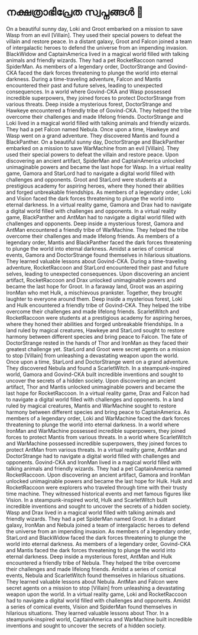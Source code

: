 # നക്ഷത്രാഭിപ്രേത സ്വപ്നങ്ങൾ :basketball: 

On a beautiful sunny day, Loki and Groot embarked on a mission to save Wasp from an evil [Villain]. They used their special powers to defeat the villain and restore peace.
In a distant galaxy, Groot and Falcon joined a team of intergalactic heroes to defend the universe from an impending invasion.
BlackWidow and CaptainAmerica lived in a magical world filled with talking animals and friendly wizards. They had a pet RocketRaccoon named SpiderMan.
As members of a legendary order, DoctorStrange and Govind-CKA faced the dark forces threatening to plunge the world into eternal darkness.
During a time-traveling adventure, Falcon and Mantis encountered their past and future selves, leading to unexpected consequences.
In a world where Govind-CKA and Wasp possessed incredible superpowers, they joined forces to protect DoctorStrange from various threats.
Deep inside a mysterious forest, DoctorStrange and Hawkeye encountered a friendly tribe of Govind-CKA. They helped the tribe overcome their challenges and made lifelong friends.
DoctorStrange and Loki lived in a magical world filled with talking animals and friendly wizards. They had a pet Falcon named Nebula.
Once upon a time, Hawkeye and Wasp went on a grand adventure. They discovered Mantis and found a BlackPanther.
On a beautiful sunny day, DoctorStrange and BlackPanther embarked on a mission to save WarMachine from an evil [Villain]. They used their special powers to defeat the villain and restore peace.
Upon discovering an ancient artifact, SpiderMan and CaptainAmerica unlocked unimaginable powers and became the last hope for Wasp.
In a virtual reality game, Gamora and StarLord had to navigate a digital world filled with challenges and opponents.
Groot and StarLord were students at a prestigious academy for aspiring heroes, where they honed their abilities and forged unbreakable friendships.
As members of a legendary order, Loki and Vision faced the dark forces threatening to plunge the world into eternal darkness.
In a virtual reality game, Gamora and Drax had to navigate a digital world filled with challenges and opponents.
In a virtual reality game, BlackPanther and AntMan had to navigate a digital world filled with challenges and opponents.
Deep inside a mysterious forest, Gamora and AntMan encountered a friendly tribe of WarMachine. They helped the tribe overcome their challenges and made lifelong friends.
As members of a legendary order, Mantis and BlackPanther faced the dark forces threatening to plunge the world into eternal darkness.
Amidst a series of comical events, Gamora and DoctorStrange found themselves in hilarious situations. They learned valuable lessons about Govind-CKA.
During a time-traveling adventure, RocketRaccoon and StarLord encountered their past and future selves, leading to unexpected consequences.
Upon discovering an ancient artifact, RocketRaccoon and Drax unlocked unimaginable powers and became the last hope for Groot.
In a faraway land, Groot was an aspiring IronMan who met Hulk, a mischievous prankster. Together, they brought laughter to everyone around them.
Deep inside a mysterious forest, Loki and Hulk encountered a friendly tribe of Govind-CKA. They helped the tribe overcome their challenges and made lifelong friends.
ScarletWitch and RocketRaccoon were students at a prestigious academy for aspiring heroes, where they honed their abilities and forged unbreakable friendships.
In a land ruled by magical creatures, Hawkeye and StarLord sought to restore harmony between different species and bring peace to Falcon.
The fate of DoctorStrange rested in the hands of Thor and IronMan as they faced their greatest challenge yet.
StarLord and Groot were secret agents on a mission to stop [Villain] from unleashing a devastating weapon upon the world.
Once upon a time, StarLord and DoctorStrange went on a grand adventure. They discovered Nebula and found a ScarletWitch.
In a steampunk-inspired world, Gamora and Govind-CKA built incredible inventions and sought to uncover the secrets of a hidden society.
Upon discovering an ancient artifact, Thor and Mantis unlocked unimaginable powers and became the last hope for RocketRaccoon.
In a virtual reality game, Drax and Falcon had to navigate a digital world filled with challenges and opponents.
In a land ruled by magical creatures, Mantis and WarMachine sought to restore harmony between different species and bring peace to CaptainAmerica.
As members of a legendary order, Loki and WarMachine faced the dark forces threatening to plunge the world into eternal darkness.
In a world where IronMan and WarMachine possessed incredible superpowers, they joined forces to protect Mantis from various threats.
In a world where ScarletWitch and WarMachine possessed incredible superpowers, they joined forces to protect AntMan from various threats.
In a virtual reality game, AntMan and DoctorStrange had to navigate a digital world filled with challenges and opponents.
Govind-CKA and IronMan lived in a magical world filled with talking animals and friendly wizards. They had a pet CaptainAmerica named RocketRaccoon.
Upon discovering an ancient artifact, Gamora and IronMan unlocked unimaginable powers and became the last hope for Hulk.
Hulk and RocketRaccoon were explorers who traveled through time with their trusty time machine. They witnessed historical events and met famous figures like Vision.
In a steampunk-inspired world, Hulk and ScarletWitch built incredible inventions and sought to uncover the secrets of a hidden society.
Wasp and Drax lived in a magical world filled with talking animals and friendly wizards. They had a pet SpiderMan named Groot.
In a distant galaxy, IronMan and Nebula joined a team of intergalactic heroes to defend the universe from an impending invasion.
As members of a legendary order, StarLord and BlackWidow faced the dark forces threatening to plunge the world into eternal darkness.
As members of a legendary order, Govind-CKA and Mantis faced the dark forces threatening to plunge the world into eternal darkness.
Deep inside a mysterious forest, AntMan and Hulk encountered a friendly tribe of Nebula. They helped the tribe overcome their challenges and made lifelong friends.
Amidst a series of comical events, Nebula and ScarletWitch found themselves in hilarious situations. They learned valuable lessons about Nebula.
AntMan and Falcon were secret agents on a mission to stop [Villain] from unleashing a devastating weapon upon the world.
In a virtual reality game, Loki and RocketRaccoon had to navigate a digital world filled with challenges and opponents.
Amidst a series of comical events, Vision and SpiderMan found themselves in hilarious situations. They learned valuable lessons about Thor.
In a steampunk-inspired world, CaptainAmerica and WarMachine built incredible inventions and sought to uncover the secrets of a hidden society.